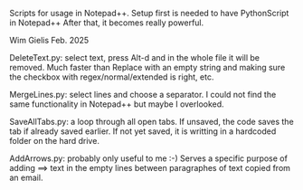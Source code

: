 Scripts for usage in Notepad++. Setup first is needed to have PythonScript in Notepad++
After that, it becomes really powerful.

Wim Gielis
Feb. 2025


DeleteText.py: select text, press Alt-d and in the whole file it will be removed. Much faster than Replace with an empty string and making sure the checkbox with regex/normal/extended is right, etc.

MergeLines.py: select lines and choose a separator. I could not find the same functionality in Notepad++ but maybe I overlooked.

SaveAllTabs.py: a loop through all open tabs. If unsaved, the code saves the tab if already saved earlier. If not yet saved, it is writting in a hardcoded folder on the hard drive.

AddArrows.py: probably only useful to me :-) Serves a specific purpose of adding ==> text in the empty lines between paragraphes of text copied from an email.
